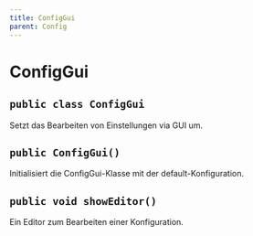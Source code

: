 ```yaml
---
title: ConfigGui
parent: Config
---
```


# ConfigGui


## `public class ConfigGui`

Setzt das Bearbeiten von Einstellungen via GUI um.

## `public ConfigGui()`

Initialisiert die ConfigGui-Klasse mit der default-Konfiguration.

## `public void showEditor()`

Ein Editor zum Bearbeiten einer Konfiguration.
